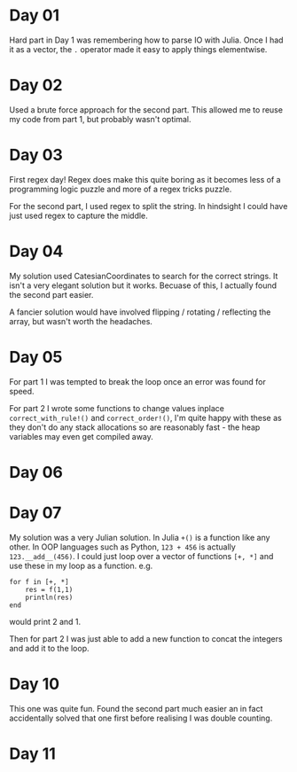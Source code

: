 # Day 01
Hard part in Day 1 was remembering how to parse IO with Julia. Once I had it as a vector, the `.` operator made it easy to apply things elementwise.

# Day 02
Used a brute force approach for the second part. This allowed me to reuse my code from part 1, but probably wasn't optimal.

# Day 03
First regex day! Regex does make this quite boring as it becomes less of a programming logic puzzle and more of a regex tricks puzzle.

For the second part, I used regex to split the string. In hindsight I could have just used regex to capture the middle.

# Day 04
My solution used CatesianCoordinates to search for the correct strings. It isn't a very elegant solution but it works. Becuase of this, I actually found the second part easier.

A fancier solution would have involved flipping / rotating / reflecting the array, but wasn't worth the headaches.

# Day 05

For part 1 I was tempted to break the loop once an error was found for speed. 

For part 2 I wrote some functions to change values inplace `correct_with_rule!()` and `correct_order!()`, I'm quite happy with these as they don't do any stack allocations so are reasonably fast - the heap variables may even get compiled away.

# Day 06

# Day 07

My solution was a very Julian solution. In Julia `+()` is a function like any other. In OOP languages such as Python, `123 + 456` is actually `123.__add__(456)`. I could just loop over a vector of functions `[+, *]` and use these in my loop as a function. e.g.

```
for f in [+, *]
    res = f(1,1)
    println(res)
end
```
would print 2 and 1.

Then for part 2 I was just able to add a new function to concat the integers and add it to the loop.

# Day 10

This one was quite fun. Found the second part much easier an in fact accidentally solved that one first before realising I was double counting.

# Day 11

